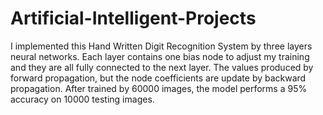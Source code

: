 # Artificial-Intelligent-Projects
I implemented this Hand Written Digit Recognition System by three layers neural networks. Each layer contains one bias node to adjust my training and they are all fully connected to the next layer. The values produced by forward propagation, but the node coefficients are update by backward propagation. After trained by 60000 images, the model performs a 95% accuracy on 10000 testing images.

